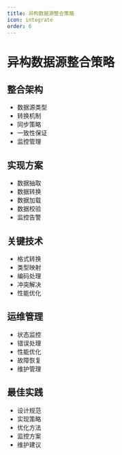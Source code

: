 ```yaml
---
title: 异构数据源整合策略
icon: integrate
order: 6
---
```


# 异构数据源整合策略

## 整合架构
- 数据源类型
- 转换机制
- 同步策略
- 一致性保证
- 监控管理

## 实现方案
- 数据抽取
- 数据转换
- 数据加载
- 数据校验
- 监控告警

## 关键技术
- 格式转换
- 类型映射
- 编码处理
- 冲突解决
- 性能优化

## 运维管理
- 状态监控
- 错误处理
- 性能优化
- 故障恢复
- 维护管理

## 最佳实践
- 设计规范
- 实现策略
- 优化方法
- 监控方案
- 维护建议
